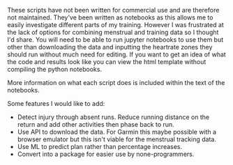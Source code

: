 These scripts have not been written for commercial use and are therefore not maintained. They've been written as notebooks as this allows me to easily investigate different 
parts of my training.
However I was frustrated at the lack of options for combining menstrual and training data so I thought I'd share.
You will need to be able to run jupyter notebooks to use them but other than downloading the data and inputting the heartrate zones they should run without much need for editing. If you want to get an idea of what the code and results look like you can view the html template without compiling the python notebooks.

More information on what each script does is included within the text of the notebooks.

Some features I would like to add:
* Detect injury through absent runs. Reduce running distance on the return and add other activities then phase back to run.
* Use API to download the data. For Garmin this maybe possible with a browser emulator but this isn't viable for the menstrual tracking data.
* Use ML to predict plan rather than percentage increases.
* Convert into a package for easier use by none-programmers.
